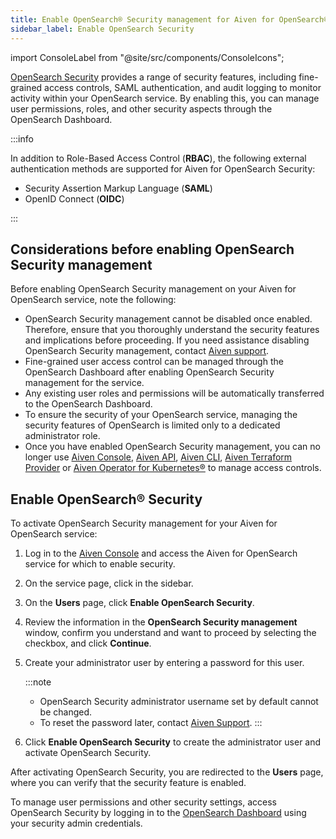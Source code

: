 ```yaml
---
title: Enable OpenSearch® Security management for Aiven for OpenSearch®
sidebar_label: Enable OpenSearch Security
---
```


import ConsoleLabel from "@site/src/components/ConsoleIcons";

[OpenSearch Security](/docs/products/opensearch/concepts/os-security) provides a range of security features, including fine-grained access controls, SAML authentication, and audit logging to monitor activity within your OpenSearch service.
By enabling this, you
can manage user permissions, roles, and other security aspects
through the OpenSearch Dashboard.

:::info

In addition to Role-Based Access Control (**RBAC**), the following external authentication
methods are supported for Aiven for OpenSearch Security:

- Security Assertion Markup Language (**SAML**)
- OpenID Connect (**OIDC**)

:::

## Considerations before enabling OpenSearch Security management

Before enabling OpenSearch Security management on your Aiven for
OpenSearch service, note the following:

-   OpenSearch Security management cannot be disabled once enabled.
    Therefore, ensure that you thoroughly understand the security
    features and implications before proceeding. If you need assistance
    disabling OpenSearch Security management, contact [Aiven
    support](https://aiven.io/support-services).
-   Fine-grained user access control can be managed through the
    OpenSearch Dashboard after enabling OpenSearch Security management
    for the service.
-   Any existing user roles and permissions will be automatically
    transferred to the OpenSearch Dashboard.
-   To ensure the security of your OpenSearch service, managing the
    security features of OpenSearch is limited only to a dedicated
    administrator role.
-   Once you have enabled OpenSearch Security management, you can no
    longer use [Aiven Console](https://console.aiven.io/), [Aiven
    API](https://api.aiven.io/doc/),
    [Aiven CLI](/docs/tools/cli),
    [Aiven Terraform Provider](/docs/tools/terraform) or
    [Aiven Operator for Kubernetes®](/docs/tools/kubernetes) to manage access controls.

## Enable OpenSearch® Security

To activate OpenSearch Security management for your Aiven for OpenSearch service:

1.  Log in to the [Aiven Console](https://console.aiven.io/) and access
    the Aiven for OpenSearch service for which to enable
    security.

1.  On the service page, click <ConsoleLabel name="users"/> in the sidebar.

1.  On the **Users** page, click **Enable OpenSearch Security**.

1.  Review the information in the **OpenSearch Security management** window, confirm
    you understand and want to proceed by selecting the checkbox, and click **Continue**.

1.  Create your administrator user by entering a password for this user.

    :::note
    -   OpenSearch Security administrator username set by default cannot be changed.
    -   To reset the password later, contact [Aiven Support](mailto:support@aiven.io).
    :::

1.  Click **Enable OpenSearch Security** to create the administrator user and activate
    OpenSearch Security.

After activating OpenSearch Security, you are redirected to the **Users** page, where you
can verify that the security feature is enabled.

To manage user permissions and other security settings, access OpenSearch Security by
logging in to the [OpenSearch Dashboard](/docs/products/opensearch/dashboards) using your
security admin credentials.
